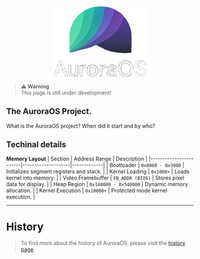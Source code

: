 <p align="center">
<img src="assets/auroraos.png" width="250" />
</p>

> **⚠ Warning**<br> This page is still under development!

## The AuroraOS Project.

What is the AuroraOS project? When did it start and by who?

## Techinal details

**Memory Layout** 
| Section                | Address Range       | Description |
|------------------------|--------------------|-------------|
| Bootloader            | `0x0000 - 0x3000`   | Initializes segment registers and stack. |
| Kernel Loading        | `0x1000+`           | Loads kernel into memory. |
| Video Framebuffer     | `FB_ADDR (BIOS)`    | Stores pixel data for display. |
| Heap Region           | `0x140000 - 0x540000` | Dynamic memory allocation. |
| Kernel Execution      | `0x10000+`          | Protected mode kernel execution. |

---


# History

> To find more about the history of AuroraOS, please visit the [history page](https://github.com/Wickslynx/AuroraOS/tree/main/docs/history.md)

